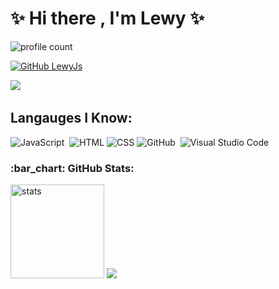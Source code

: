 # ✨ Hi there , I'm Lewy ✨

![profile count](https://komarev.com/ghpvc/?username=y4f3q&color=red)&nbsp;

[![GitHub LewyJs](https://img.shields.io/github/followers/y4f3q?label=follow&style=social)](https://github.com/y4f3q)&nbsp;

<a href="https://instagram.com/y4f3q"><img src="https://img.shields.io/badge/@y4f3q-E4405F?style=flat&logo=Instagram&logoColor=white"/></a> &nbsp;

## Langauges I Know:

![JavaScript](https://img.shields.io/badge/-JavaScript-05122A?style=flat&logo=javascript)&nbsp; ![HTML](https://img.shields.io/badge/-HTML-05122A?style=flat&logo=HTML5)&nbsp;![CSS](https://img.shields.io/badge/-CSS-05122A?style=flat&logo=CSS3)&nbsp;![GitHub](https://img.shields.io/badge/-GitHub-05122A?style=flat&logo=github)&nbsp; ![Visual Studio Code](https://img.shields.io/badge/-Visual%20Studio%20Code-05122A?style=flat&logo=visual-studio-code&logoColor=007ACC)&nbsp;

<h3 align="left">:bar_chart: GitHub Stats:</h3>

<p align="left">

   <img src="https://github-readme-stats.vercel.app/api?username=y4f3q&count_private=true&show_icons=true&theme=dark&hide_border=true" width="%100" height="150px" alt="stats" />

<img src="https://github-profile-trophy.vercel.app/?username=y4f3q&theme=radical" />

</p>

